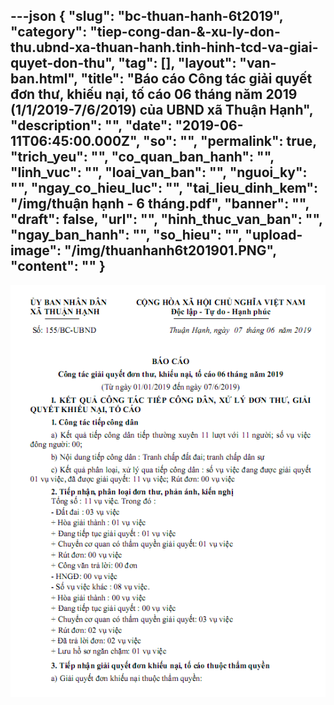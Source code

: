 ---json
{
    "slug": "bc-thuan-hanh-6t2019",
    "category": "tiep-cong-dan-&-xu-ly-don-thu.ubnd-xa-thuan-hanh.tinh-hinh-tcd-va-giai-quyet-don-thu",
    "tag": [],
    "layout": "van-ban.html",
    "title": "Báo cáo Công tác giải quyết đơn thư, khiếu nại, tố cáo 06 tháng năm 2019 (1/1/2019-7/6/2019) của UBND xã Thuận Hạnh",
    "description": "",
    "date": "2019-06-11T06:45:00.000Z",
    "so": "",
    "permalink": true,
    "trich_yeu": "",
    "co_quan_ban_hanh": "",
    "linh_vuc": "",
    "loai_van_ban": "",
    "nguoi_ky": "",
    "ngay_co_hieu_luc": "",
    "tai_lieu_dinh_kem": "/img/thuận hạnh - 6 tháng.pdf",
    "banner": "",
    "draft": false,
    "url": "",
    "hinh_thuc_van_ban": "",
    "ngay_ban_hanh": "",
    "so_hieu": "",
    "upload-image": "/img/thuanhanh6t201901.PNG",
    "__content__": ""
}
---
<p><img alt="" src="/img/thuanhanh6t201901.PNG" /></p>
